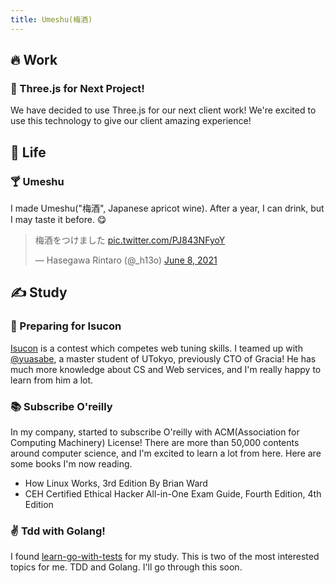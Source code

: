 ```yaml
---
title: Umeshu(梅酒) 
---
```

## 🔥 Work

### 🤖 Three.js for Next Project! 
We have decided to use Three.js for our next client work! We're excited to use this technology to give our client amazing experience!

## 🌱 Life
### 🍸 Umeshu
I made Umeshu("梅酒", Japanese apricot wine). After a year, I can drink, but I may taste it before. 😋
<blockquote class="twitter-tweet"><p lang="ja" dir="ltr">梅酒をつけました <a href="https://t.co/PJ843NFyoY">pic.twitter.com/PJ843NFyoY</a></p>&mdash; Hasegawa Rintaro (@_h13o) <a href="https://twitter.com/_h13o/status/1402232038300602368?ref_src=twsrc%5Etfw">June 8, 2021</a></blockquote> <script async src="https://platform.twitter.com/widgets.js" charset="utf-8"></script>

## ✍ Study

### 🚀 Preparing for Isucon
[Isucon](https://isucon.net/) is a contest which competes web tuning skills. I teamed up with [@yuasabe](https://github.com/yuasabe), a master student of UTokyo, previously CTO of Gracia! He has much more knowledge about CS and Web services, and I'm really happy to learn from him a lot.

### 📚 Subscribe O'reilly
In my company, started to subscribe O'reilly with ACM(Association for Computing Machinery) License! There are more than 50,000 contents around computer science, and I'm excited to learn a lot from here. Here are some books I'm now reading.

* How Linux Works, 3rd Edition By Brian Ward
* CEH Certified Ethical Hacker All-in-One Exam Guide, Fourth Edition, 4th Edition


### ✌️ Tdd with Golang!
I found [learn-go-with-tests](https://github.com/quii/learn-go-with-tests) for my study. This is two of the most interested topics for me. TDD and Golang. I'll go through this soon.